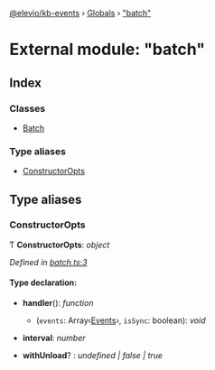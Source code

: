 [@elevio/kb-events](../README.md) › [Globals](../globals.md) › ["batch"](_batch_.md)

# External module: "batch"

## Index

### Classes

* [Batch](../classes/_batch_.batch.md)

### Type aliases

* [ConstructorOpts](_batch_.md#constructoropts)

## Type aliases

###  ConstructorOpts

Ƭ **ConstructorOpts**: *object*

*Defined in [batch.ts:3](https://github.com/elevio/kb-events/blob/11baa8d/src/batch.ts#L3)*

#### Type declaration:

* **handler**(): *function*

  * (`events`: Array‹[Events](_events_.md#events)›, `isSync`: boolean): *void*

* **interval**: *number*

* **withUnload**? : *undefined | false | true*
